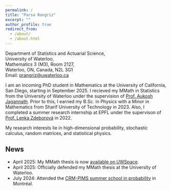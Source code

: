 ```yaml
---
permalink: /
title: "Parsa Rangriz"
excerpt: ""
author_profile: true
redirect_from: 
  - /about/
  - /about.html
---
```

Department of Statistics and Actuarial Science,\
University of Waterloo,\
Mathematics 3 (M3), Room 2127,\
Waterloo, ON, Canada, N2L 3G1\
Email: [prangriz@uwaterloo.ca](mailto:prangriz@uwaterloo.ca)

I am an incoming PhD student in Mathematics at the University of California, San Diego, starting in September 2025. I recieved my MMath in Statistics from the University of Waterloo under the supervision of [Prof. Aukosh Jagannath](https://aukosh.github.io/). Prior to this, I earned my B.Sc. in Physics with a Minor in Mathematics from Sharif University of Technology in 2023. Also, I completed a summer research internship at EPFL under the supervison of [Prof. Lenka Zdeborová](https://people.epfl.ch/lenka.zdeborova/?lang=en) in 2022.  

My research interests lie in high-dimensional probability, stochastic calculus, random matrices, and statistical physics. 

## News
- April 2025: My MMath thesis is now [available on UWSpace](https://hdl.handle.net/10012/21642).
- April 2025: Officially defended my MMath thesis at the University of Waterloo.
- July 2024: Attended the [CRM-PIMS summer school in probability](https://personal.math.ubc.ca/~angel/ssprob24/) in Montréal.
